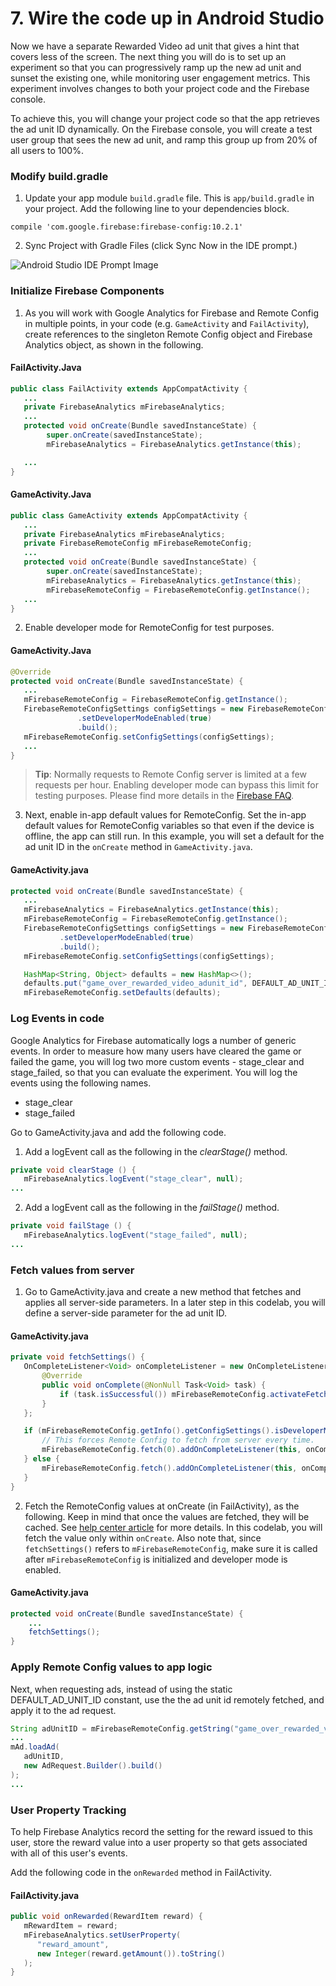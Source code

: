 # 7. Wire the code up in Android Studio

Now we have a separate Rewarded Video ad unit that gives a hint that covers less of the screen. The next thing you will do is to set up an experiment so that you can progressively ramp up the new ad unit and sunset the existing one, while monitoring user engagement metrics. This experiment involves changes to both your project code and the Firebase console.

To achieve this, you will change your project code so that the app retrieves the ad unit ID dynamically. On the Firebase console, you will create a test user group that sees the new ad unit, and ramp this group up from 20% of all users to 100%.

### Modify build.gradle

1.  Update your app module `build.gradle` file. This is `app/build.gradle` in your project. Add the following line to your dependencies block.

  ```
  compile 'com.google.firebase:firebase-config:10.2.1'
  ```

2.  Sync Project with Gradle Files (click Sync Now in the IDE prompt.)

  ![Android Studio IDE Prompt Image](https://codelabs.developers.google.com/codelabs/firebase-monetization/img/d12a2a42197be233.png)

### Initialize Firebase Components

1.  As you will work with Google Analytics for Firebase and Remote Config in multiple points, in your code (e.g. `GameActivity` and `FailActivity`), create references to the singleton Remote Config object and Firebase Analytics object, as shown in the following.

  #### FailActivity.Java

  ```java
  public class FailActivity extends AppCompatActivity {
     ...
     private FirebaseAnalytics mFirebaseAnalytics;
     ...
     protected void onCreate(Bundle savedInstanceState) {
          super.onCreate(savedInstanceState);
          mFirebaseAnalytics = FirebaseAnalytics.getInstance(this);

     ...
  }
  ```

  #### GameActivity.Java

  ```java
  public class GameActivity extends AppCompatActivity {
     ...
     private FirebaseAnalytics mFirebaseAnalytics;
     private FirebaseRemoteConfig mFirebaseRemoteConfig;
     ...
     protected void onCreate(Bundle savedInstanceState) {
          super.onCreate(savedInstanceState);
          mFirebaseAnalytics = FirebaseAnalytics.getInstance(this);
          mFirebaseRemoteConfig = FirebaseRemoteConfig.getInstance();
     ...
  }
  ```

2.  Enable developer mode for RemoteConfig for test purposes.

  #### GameActivity.Java

  ```java
  @Override
  protected void onCreate(Bundle savedInstanceState) {
     ...
     mFirebaseRemoteConfig = FirebaseRemoteConfig.getInstance();
     FirebaseRemoteConfigSettings configSettings = new FirebaseRemoteConfigSettings.Builder()
                 .setDeveloperModeEnabled(true)
                 .build();
     mFirebaseRemoteConfig.setConfigSettings(configSettings);
     ...
  }
  ```

  > **Tip**: Normally requests to Remote Config server is limited at a few requests per hour. Enabling developer mode can bypass this limit for testing purposes. Please find more details in the [Firebase FAQ](https://firebase.google.com/support/faq/#remote-config-requests).

3.  Next, enable in-app default values for RemoteConfig. Set the in-app default values for RemoteConfig variables so that even if the device is offline, the app can still run. In this example, you will set a default for the ad unit ID in the `onCreate` method in `GameActivity.java`.

  #### GameActivity.java

  ```java
  protected void onCreate(Bundle savedInstanceState) {
     ...
     mFirebaseAnalytics = FirebaseAnalytics.getInstance(this);
     mFirebaseRemoteConfig = FirebaseRemoteConfig.getInstance();
     FirebaseRemoteConfigSettings configSettings = new FirebaseRemoteConfigSettings.Builder()
             .setDeveloperModeEnabled(true)
             .build();
     mFirebaseRemoteConfig.setConfigSettings(configSettings);

     HashMap<String, Object> defaults = new HashMap<>();
     defaults.put("game_over_rewarded_video_adunit_id", DEFAULT_AD_UNIT_ID);
     mFirebaseRemoteConfig.setDefaults(defaults);
  ```

### Log Events in code

Google Analytics for Firebase automatically logs a number of generic events. In order to measure how many users have cleared the game or failed the game, you will log two more custom events - stage_clear and stage_failed, so that you can evaluate the experiment. You will log the events using the following names.

*   stage_clear
*   stage_failed

Go to GameActivity.java and add the following code.

1.  Add a logEvent call as the following in the _clearStage()_ method.

  ```java
  private void clearStage () {
     mFirebaseAnalytics.logEvent("stage_clear", null);
  ...
  ```

2.  Add a logEvent call as the following in the _failStage()_ method.

  ```java
  private void failStage () {
     mFirebaseAnalytics.logEvent("stage_failed", null);
  ...
  ```

### Fetch values from server

1.  Go to GameActivity.java and create a new method that fetches and applies all server-side parameters. In a later step in this codelab, you will define a server-side parameter for the ad unit ID.

  #### GameActivity.java

  ```java
  private void fetchSettings() {
     OnCompleteListener<Void> onCompleteListener = new OnCompleteListener<Void>() {
         @Override
         public void onComplete(@NonNull Task<Void> task) {
             if (task.isSuccessful()) mFirebaseRemoteConfig.activateFetched();
         }
     };

     if (mFirebaseRemoteConfig.getInfo().getConfigSettings().isDeveloperModeEnabled()) {
         // This forces Remote Config to fetch from server every time.
         mFirebaseRemoteConfig.fetch(0).addOnCompleteListener(this, onCompleteListener);
     } else {
         mFirebaseRemoteConfig.fetch().addOnCompleteListener(this, onCompleteListener);
     }
  }
  ```

2.  Fetch the RemoteConfig values at onCreate (in FailActivity), as the following. Keep in mind that once the values are fetched, they will be cached. See [help center article](https://firebase.google.com/docs/remote-config/use-config-android) for more details. In this codelab, you will fetch the value only within `onCreate`. Also note that, since `fetchSettings()` refers to `mFirebaseRemoteConfig`, make sure it is called after `mFirebaseRemoteConfig` is initialized and developer mode is enabled.

  #### GameActivity.java

  ```java
  protected void onCreate(Bundle savedInstanceState) {
      ... 
      fetchSettings();
  }

  ```

### Apply Remote Config values to app logic

Next, when requesting ads, instead of using the static DEFAULT_AD_UNIT_ID constant, use the the ad unit id remotely fetched, and apply it to the ad request.

```java
String adUnitID = mFirebaseRemoteConfig.getString("game_over_rewarded_video_adunit_id");
...
mAd.loadAd(
   adUnitID,
   new AdRequest.Builder().build()
);
...
```

### User Property Tracking

To help Firebase Analytics record the setting for the reward issued to this user, store the reward value into a user property so that gets associated with all of this user's events.

Add the following code in the `onRewarded` method in FailActivity.

#### FailActivity.java

```java
public void onRewarded(RewardItem reward) {
   mRewardItem = reward;
   mFirebaseAnalytics.setUserProperty(
      "reward_amount",
      new Integer(reward.getAmount()).toString()
   );
}
```